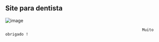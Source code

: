 <h2>Site para dentista</h2>

![image](https://user-images.githubusercontent.com/70349830/115104250-7e862f80-9f2d-11eb-8a77-01fee8174373.png)

                                                                Muito obrigado !
